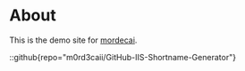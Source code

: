 # About
This is the demo site for [mordecai](https://github.com/m0rd3caii).

::github{repo="m0rd3caii/GitHub-IIS-Shortname-Generator"}